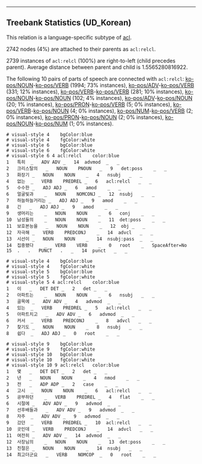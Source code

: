 

--------------------------------------------------------------------------------

## Treebank Statistics (UD_Korean)

This relation is a language-specific subtype of [acl]().

2742 nodes (4%) are attached to their parents as `acl:relcl`.

2739 instances of `acl:relcl` (100%) are right-to-left (child precedes parent).
Average distance between parent and child is 1.5565280816922.

The following 10 pairs of parts of speech are connected with `acl:relcl`: [ko-pos/NOUN]()-[ko-pos/VERB]() (1994; 73% instances), [ko-pos/ADV]()-[ko-pos/VERB]() (331; 12% instances), [ko-pos/VERB]()-[ko-pos/VERB]() (281; 10% instances), [ko-pos/NOUN]()-[ko-pos/NOUN]() (102; 4% instances), [ko-pos/ADV]()-[ko-pos/NOUN]() (20; 1% instances), [ko-pos/PRON]()-[ko-pos/VERB]() (5; 0% instances), [ko-pos/VERB]()-[ko-pos/NOUN]() (4; 0% instances), [ko-pos/NUM]()-[ko-pos/VERB]() (2; 0% instances), [ko-pos/PRON]()-[ko-pos/NOUN]() (2; 0% instances), [ko-pos/NOUN]()-[ko-pos/NUM]() (1; 0% instances).


~~~ conllu
# visual-style 4	bgColor:blue
# visual-style 4	fgColor:white
# visual-style 6	bgColor:blue
# visual-style 6	fgColor:white
# visual-style 6 4 acl:relcl	color:blue
1	특히	_	ADV	ADV	_	14	advmod	_	_
2	크리스탈의	_	NOUN	PNOUN	_	9	det:poss	_	_
3	화장기	_	NOUN	NOUN	_	4	nsubj	_	_
4	없는	_	VERB	PREDREL	_	6	acl:relcl	_	_
5	수수한	_	ADJ	ADJ	_	6	amod	_	_
6	얼굴빛과	_	NOUN	NOMCONJ	_	12	nsubj	_	_
7	하늘하늘거리는	_	ADJ	ADJ	_	9	amod	_	_
8	긴	_	ADJ	ADJ	_	9	amod	_	_
9	생머리는	_	NOUN	NOUN	_	6	conj	_	_
10	남성들의	_	NOUN	NOUN	_	11	det:poss	_	_
11	보호본능을	_	NOUN	NOUN	_	12	obj	_	_
12	자극해	_	VERB	PREDCONJ	_	14	advcl	_	_
13	시선이	_	NOUN	NOUN	_	14	nsubj:pass	_	_
14	집중됐다	_	VERB	VERB	_	0	root	_	SpaceAfter=No
15	.	.	PUNCT	.	_	14	punct	_	_

~~~


~~~ conllu
# visual-style 4	bgColor:blue
# visual-style 4	fgColor:white
# visual-style 5	bgColor:blue
# visual-style 5	fgColor:white
# visual-style 5 4 acl:relcl	color:blue
1	이	_	DET	DET	_	2	det	_	_
2	아파트는	_	NOUN	NOUN	_	6	nsubj	_	_
3	골목에	_	ADV	ADV	_	4	advmod	_	_
4	있는	_	VERB	PREDREL	_	5	acl:relcl	_	_
5	아파트치고	_	ADV	ADV	_	6	advmod	_	_
6	커서	_	VERB	PREDCONJ	_	8	advcl	_	_
7	찾기도	_	NOUN	NOUN	_	8	nsubj	_	_
8	쉽다	_	ADJ	ADJ	_	0	root	_	_

~~~


~~~ conllu
# visual-style 9	bgColor:blue
# visual-style 9	fgColor:white
# visual-style 10	bgColor:blue
# visual-style 10	fgColor:white
# visual-style 10 9 acl:relcl	color:blue
1	몇	_	DET	DET	_	2	det	_	_
2	년	_	NOUN	NOUN	_	4	nmod	_	_
3	전	_	ADP	ADP	_	2	case	_	_
4	고시	_	NOUN	NOUN	_	6	acl:relcl	_	_
5	공부하던	_	VERB	PREDREL	_	4	flat	_	_
6	시절에	_	ADV	ADV	_	9	advmod	_	_
7	선후배들과	_	ADV	ADV	_	9	advmod	_	_
8	자주	_	ADV	ADV	_	9	advmod	_	_
9	갔던	_	VERB	PREDREL	_	10	acl:relcl	_	_
10	곳인데	_	VERB	PREDCONJ	_	14	advcl	_	_
11	여전히	_	ADV	ADV	_	14	advmod	_	_
12	사장님의	_	NOUN	NOUN	_	13	det:poss	_	_
13	친절은	_	NOUN	NOUN	_	14	nsubj	_	_
14	최고더군요	_	VERB	NOMCOP	_	0	root	_	_

~~~


